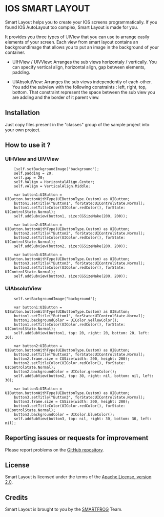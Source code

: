 IOS SMART LAYOUT
================

Smart Layout helps you to create your IOS screens programmatically. If you found IOS AutoLayout too complex, Smart Layout is made for you.

It provides you three types of UIView that you can use to arrange easily elements of your screen. Each view from smart layout contains an backgroundImage that allows you to put an image in the background of your container.


  * UIHView / UIVView: Arranges the sub views horizontaly / vertically. You can specify vertical align, horizontal align, gap between elements, padding.
  
  * UIAbsolutView: Arranges the sub views independently of each-other. You add the subview with the following constraints : left, right, top, bottom. That constraint represent the space between the sub view you are adding and the border of it parent view. 

Installation
------------

Just copy files present in the "classes" group of the sample project into your own project.


How to use it ?
---------------


### UIHView and UIVView

    	[self.setBackgroundImage("background");
        self.padding = 20;
        self.gap = 20;
        self.hAlign = HorizontalAlign.Center;
        self.vAlign = VerticalAlign.Middle;
        
        var button1:UIButton = UIButton.buttonWithType(UIButtonType.Custom) as UIButton;
        button1.setTitle("Button1", forState:UIControlState.Normal);
        button1.setTitleColor(UIColor.redColor(), forState: UIControlState.Normal);
        self.addSubview(button1, size:CGSizeMake(200, 200));
        
        var button2:UIButton = UIButton.buttonWithType(UIButtonType.Custom) as UIButton;
        button2.setTitle("Button2", forState:UIControlState.Normal);
        button2.setTitleColor(UIColor.redColor(), forState: UIControlState.Normal);
        self.addSubview(button2, size:CGSizeMake(200, 200));
        
        var button3:UIButton = UIButton.buttonWithType(UIButtonType.Custom) as UIButton;
        button3.setTitle("Button3", forState:UIControlState.Normal);
        button3.setTitleColor(UIColor.redColor(), forState: UIControlState.Normal);
        self.addSubview(button3, size:CGSizeMake(200, 200));

### UIAbsolutView

    	self.setBackgroundImage("background");
        
        var button1:UIButton = UIButton.buttonWithType(UIButtonType.Custom) as UIButton;
        button1.setTitle("Button1", forState:UIControlState.Normal);
        button1.backgroundColor = UIColor.yellowColor();
        button1.setTitleColor(UIColor.redColor(), forState: UIControlState.Normal);
        self.addSubView(button1, top: 20, right: 20, bottom: 20, left: 20);
        
        var button2:UIButton = UIButton.buttonWithType(UIButtonType.Custom) as UIButton;
        button2.setTitle("Button2", forState:UIControlState.Normal);
        button2.frame.size = CGSize(width: 200, height: 200);
        button2.setTitleColor(UIColor.redColor(), forState: UIControlState.Normal);
        button2.backgroundColor = UIColor.greenColor();
        self.addSubView(button2, top: 30, right: nil, bottom: nil, left: 30);
        
        var button3:UIButton = UIButton.buttonWithType(UIButtonType.Custom) as UIButton;
        button3.setTitle("Button3", forState:UIControlState.Normal);
        button3.frame.size = CGSize(width: 200, height: 200);
        button3.setTitleColor(UIColor.redColor(), forState: UIControlState.Normal);
        button3.backgroundColor = UIColor.blueColor();
        self.addSubView(button3, top: nil, right: 30, bottom: 30, left: nil);


Reporting issues or requests for improvement
--------------------------------------------

Please report problems on the [GitHub repository](https://github.com/smartfrog/smart-layout-swift/issues).

License
-------
Smart Layout is licensed under the terms of the [Apache License, version 2.0](http://www.apache.org/licenses/LICENSE-2.0.html).

Credits
-------
Smart Layout is brought to you by the [SMARTFROG](http://smartfrog.fr) Team.
